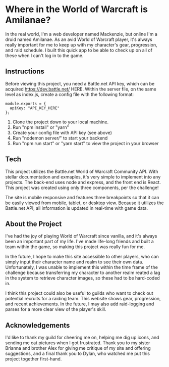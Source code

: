 # Where in the World of Warcraft is Amilanae?

In the real world, I'm a web developer named Mackenzie, but online I'm a druid named Amilanae. As an avid World of Warcraft player, it's always really important for me to keep up with my character's gear, progression, and raid schedule. I built this quick app to be able to check up on all of these when I can't log in to the game. 

## Instructions

Before viewing this project, you need a Battle.net API key, which can be acquired https://dev.battle.net/ HERE. Within the server file, on the same level as index.js, create a config file with the following format:

```
module.exports = {
  apiKey: "API_KEY_HERE"
};
```


1. Clone the project down to your local machine.
2. Run "npm install" or "yarn"
3. Create your config file with API key (see above)
4. Run "nodemon server/" to start your backend
5. Run "npm run start" or "yarn start" to view the project in your browser


## Tech

This project utilizes the Battle.net World of Warcraft Community API. With stellar documentation and exmaples, it's very simple to implement into any projects. The back-end uses node and express, and the front end is React. This project was created using only three components, per the challenge!

The site is mobile responsive and features three breakpoints so that it can be easily viewed from mobile, tablet, or desktop view. Because it utilizes the Battle.net API, all information is updated in real-time with game data. 

## About the Project

I've had the joy of playing World of Warcraft since vanilla, and it's always been an important part of my life. I've made life-long friends and built a team within the game, so making this project was really fun for me. 

In the future, I hope to make this site accessible to other players, who can simply input their character name and realm to see their own data. Unfortunately, I was unable to implement this within the time frame of the challenge because transferring my character to another realm reated a lag in the system to retrieve character images, so these had to be hard-coded in. 

I think this project could also be useful to guilds who want to check out potential recruits for a raiding team. This website shows gear, progression, and recent achievements. In the future, I may also add raid-logging and parses for a more clear view of the player's skill. 

## Acknowledgements 

I'd like to thank my guild for cheering me on, helping me dig up icons, and sending me cat pictures when I got frustrated. Thank you to my sister Brianna and brother Alex for giving me critique of my site and offering suggestions, and a final thank you to Dylan, who watched me put this project together first-hand. 
